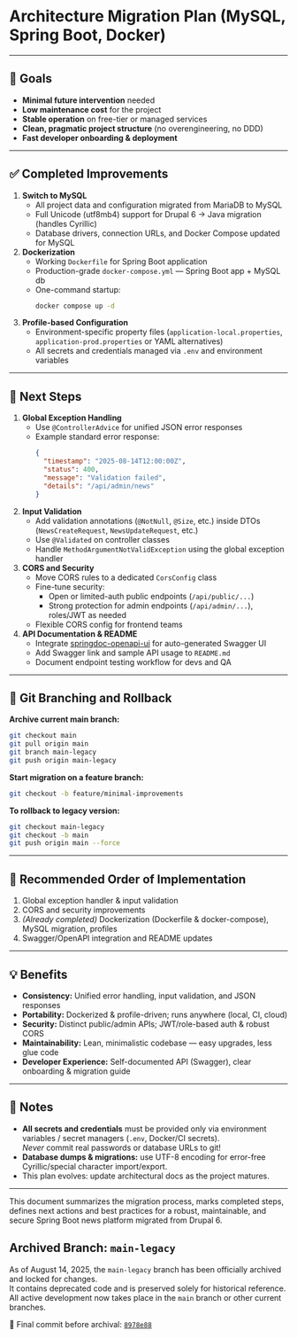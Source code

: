 # Architecture Migration Plan (MySQL, Spring Boot, Docker)

---

## 🎯 Goals

- **Minimal future intervention** needed
- **Low maintenance cost** for the project
- **Stable operation** on free-tier or managed services
- **Clean, pragmatic project structure** (no overengineering, no DDD)
- **Fast developer onboarding & deployment**

---

## ✅ Completed Improvements

1. **Switch to MySQL**
    - All project data and configuration migrated from MariaDB to MySQL
    - Full Unicode (utf8mb4) support for Drupal 6 → Java migration (handles Cyrillic)
    - Database drivers, connection URLs, and Docker Compose updated for MySQL
2. **Dockerization**
    - Working `Dockerfile` for Spring Boot application
    - Production-grade `docker-compose.yml` — Spring Boot app + MySQL db
    - One-command startup:
      ```bash
      docker compose up -d
      ```
3. **Profile-based Configuration**
    - Environment-specific property files (`application-local.properties`, `application-prod.properties` or YAML alternatives)
    - All secrets and credentials managed via `.env` and environment variables

---

## 🚧 Next Steps

1. **Global Exception Handling**
    - Use `@ControllerAdvice` for unified JSON error responses
    - Example standard error response:
      ```json
      {
        "timestamp": "2025-08-14T12:00:00Z",
        "status": 400,
        "message": "Validation failed",
        "details": "/api/admin/news"
      }
      ```
2. **Input Validation**
    - Add validation annotations (`@NotNull`, `@Size`, etc.) inside DTOs (`NewsCreateRequest`, `NewsUpdateRequest`, etc.)
    - Use `@Validated` on controller classes
    - Handle `MethodArgumentNotValidException` using the global exception handler
3. **CORS and Security**
    - Move CORS rules to a dedicated `CorsConfig` class
    - Fine-tune security:
        - Open or limited-auth public endpoints (`/api/public/...`)
        - Strong protection for admin endpoints (`/api/admin/...`), roles/JWT as needed
    - Flexible CORS config for frontend teams
4. **API Documentation & README**
    - Integrate [springdoc-openapi-ui](https://springdoc.org/) for auto-generated Swagger UI
    - Add Swagger link and sample API usage to `README.md`
    - Document endpoint testing workflow for devs and QA

---

## 🌳 Git Branching and Rollback

**Archive current main branch:**
```bash
git checkout main
git pull origin main
git branch main-legacy
git push origin main-legacy
```

**Start migration on a feature branch:**
```bash
git checkout -b feature/minimal-improvements
```

**To rollback to legacy version:**
```bash
git checkout main-legacy
git checkout -b main
git push origin main --force
```

---

## 📝 Recommended Order of Implementation

1. Global exception handler & input validation
2. CORS and security improvements
3. *(Already completed)* Dockerization (Dockerfile & docker-compose), MySQL migration, profiles
4. Swagger/OpenAPI integration and README updates

---

## 💡 Benefits

- **Consistency:** Unified error handling, input validation, and JSON responses
- **Portability:** Dockerized & profile-driven; runs anywhere (local, CI, cloud)
- **Security:** Distinct public/admin APIs; JWT/role-based auth & robust CORS
- **Maintainability:** Lean, minimalistic codebase — easy upgrades, less glue code
- **Developer Experience:** Self-documented API (Swagger), clear onboarding & migration guide

---

## 📌 Notes

- **All secrets and credentials** must be provided only via environment variables / secret managers (`.env`, Docker/CI secrets).  
  _Never_ commit real passwords or database URLs to git!
- **Database dumps & migrations:** use UTF-8 encoding for error-free Cyrillic/special character import/export.
- This plan evolves: update architectural docs as the project matures.

---

This document summarizes the migration process, marks completed steps, defines next actions and best practices for a robust, maintainable, and secure Spring Boot news platform migrated from Drupal 6.

## Archived Branch: `main-legacy`

As of August 14, 2025, the `main-legacy` branch has been officially archived and locked for changes.  
It contains deprecated code and is preserved solely for historical reference.  
All active development now takes place in the `main` branch or other current branches.

🔗 Final commit before archival: [`8978e88`](https://github.com/rkonoplev/news-platform/commit/8978e8845a911aec1f2271e4e17f5013ef700efb)
